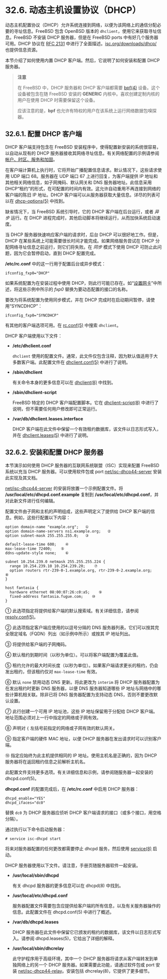 # 32.6. 动态主机设置协议（DHCP）

动态主机配置协议（DHCP）允许系统连接到网络，以便为该网络上的通信分配必要的寻址信息。FreeBSD 包含 OpenBSD 版本的 `dhclient`，使用它来获取寻址信息。FreeBSD 不安装 DHCP 服务器，但是在 FreeBSD ports 中有好几个服务器可用。DHCP 协议在 [RFC 2131](http://www.freesoft.org/CIE/RFC/2131/) 中进行了全面描述。[isc.org/downloads/dhcp/](http://www.isc.org/downloads/dhcp/) 也提供信息资源。

本节介绍了如何使用内置 DHCP 客户端。然后，它说明了如何安装和配置 DHCP 服务器。

> **注意**
>
> 在 FreeBSD 中，DHCP 服务器和 DHCP 客户端都需要 [bpf(4)](https://www.freebsd.org/cgi/man.cgi?query=bpf&sektion=4&format=html) 设备。这个设备被包含在随 FreeBSD 安装的 **GENERIC** 内核中。喜欢创建定制内核的用户在使用 DHCP 时需要保留这个设备。
>
> 应该注意的是，**bpf** 也允许有特权的用户在该系统上运行网络数据包嗅探器。

## 32.6.1. 配置 DHCP 客户端

DHCP 客户端支持包含在 FreeBSD 安装程序中，使得配置新安装的系统很容易，以自动从现有的 DHCP 服务器接收其网络寻址信息。有关网络配置的示例请参阅[帐户、时区、服务和加固](https://docs.freebsd.org/en/books/handbook/bsdinstall/index.html#bsdinstall-post)。

在客户端计算机上执行时，它将开始广播配置信息请求。默认情况下，这些请求使用 UDP 端口 68。服务器在 UDP 端口 67 上进行回复，为客户端提供 IP 地址和其他相关网络信息，如子网掩码、默认网关和 DNS 服务器地址。此信息采用 DHCP“租约”的形式，在可配置的时间内有效。这允许自动重用不再连接到网络的客户端的陈旧 IP 地址。DHCP 客户端可以从服务器获取大量信息。详尽的列表可以在 [dhcp-options(5)](https://www.freebsd.org/cgi/man.cgi?query=dhcp-options&sektion=5&format=html) 中找到。

缺省情况下，当 FreeBSD 系统引导时，它的 DHCP 客户端在后台运行，或者 _异步_ 运行。在 DHCP 进程完成时，其他启动脚本将继续运行，从而加快系统启动速度。

当 DHCP 服务器快速响应客户端的请求时，后台 DHCP 可以很好地工作。但是，DHCP 在某些系统上可能需要很长时间才能完成。如果网络服务尝试在 DHCP 分配网络寻址信息之前运行，则它们将失败。在 _同步_ 模式下使用 DHCP 可防止此问题，因为它会暂停启动，直到 DHCP 配置完成。

**/etc/rc.conf** 中的这一行用于配置后台或异步模式：

```shell-session
ifconfig_fxp0="DHCP"
```

如果系统配置为在安装过程中使用 DHCP，则此行可能已存在。如“[设置网卡](https://docs.freebsd.org/en/books/handbook/config/index.html#config-network-setup)”中所述，将这些示例中所示的 _fxp0_ 替换为要动态配置的接口的名称。

要改为将系统配置为使用同步模式，并在 DHCP 完成时在启动期间暂停，请使用“SYNCDHCP”：

```shell-session
ifconfig_fxp0="SYNCDHCP"
```

有其他的客户端选项可用。在 [rc.conf(5)](https://www.freebsd.org/cgi/man.cgi?query=rc.conf&sektion=5&format=html) 中搜索 `dhclient`。

DHCP 客户端使用以下文件：

- **/etc/dhclient.conf**

  `dhclient` 使用的配置文件。通常，此文件仅包含注释，因为默认值适用于大多数客户端。此配置文件在 [dhclient.conf(5)](https://www.freebsd.org/cgi/man.cgi?query=dhclient.conf&sektion=5&format=html) 中进行了说明。

- **/sbin/dhclient**

  有关命令本身的更多信息可以在 [dhclient(8)](https://www.freebsd.org/cgi/man.cgi?query=dhclient&sektion=8&format=html) 中找到。

- **/sbin/dhclient-script**

  FreeBSD 特定的 DHCP 客户端配置脚本。它在 [dhclient-script(8)](https://www.freebsd.org/cgi/man.cgi?query=dhclient-script&sektion=8&format=html) 中进行了说明，但不需要任何用户修改即可正常运行。

- **/var/db/dhclient.leases.interface**

  DHCP 客户端在此文件中保留一个有效租约数据库，该文件以日志形式写入，并在 [dhclient.leases(5)](https://www.freebsd.org/cgi/man.cgi?query=dhclient.leases&sektion=5&format=html) 中进行了说明。

## 32.6.2. 安装和配置 DHCP 服务器

本节演示如何使用 DHCP 服务器的互联网系统联盟（ISC）实现来配置 FreeBSD 系统以充当 DHCP 服务器。可以使用软件包或 port [net/isc-dhcp44-server](https://cgit.freebsd.org/ports/tree/net/isc-dhcp44-server/pkg-descr) 安装此实现及其文档。

[net/isc-dhcp44-server](https://cgit.freebsd.org/ports/tree/net/isc-dhcp44-server/pkg-descr) 的安装将放置一个示例配置文件。将 **/usr/local/etc/dhcpd.conf.example** 复制到 **/usr/local/etc/dhcpd.conf**，并对此新文件进行任何编辑。

配置文件由子网和主机的声明组成，这些声明定义了提供给 DHCP 客户端的信息。例如，这些行配置以下内容：

```shell-session
option domain-name "example.org";   ①
option domain-name-servers ns1.example.org;   ②
option subnet-mask 255.255.255.0;   ③

default-lease-time 600;    ④
max-lease-time 72400;    ⑤
ddns-update-style none;    ⑥

subnet 10.254.239.0 netmask 255.255.255.224 {
  range 10.254.239.10 10.254.239.20;    ⑦
  option routers rtr-239-0-1.example.org, rtr-239-0-2.example.org;    ⑧
}

host fantasia {
  hardware ethernet 08:00:07:26:c0:a5;    ⑨
  fixed-address fantasia.fugue.com;    ⑩
}
```

① 此选项指定将提供给客户端的默认搜索域。有关详细信息，请参阅 [resolv.conf(5)](https://www.freebsd.org/cgi/man.cgi?query=resolv.conf&sektion=5&format=html)。

② 此选项指定客户端应使用的以逗号分隔的 DNS 服务器列表。它们可以按其完全限定域名（FQDN）列出（如示例中所示）或按其 IP 地址列出。

③ 将提供给客户端的子网掩码。

④ 默认租约到期时间（以秒为单位）。可以将客户端配置为覆盖此值。

⑤ 租约允许的最大时间长度（以秒为单位）。如果客户端请求更长的租约，仍会发出租约，但该租约仅对 `max-lease-time` 有效。

⑥ 默认 `none` 禁用动态 DNS 更新。将此更改为 `interim` 将 DHCP 服务器配置为在发出租约时更新 DNS 服务器，以便 DNS 服务器知道哪些 IP 地址与网络中的哪些计算机相关联。除非已将 DNS 服务器配置为支持动态 DNS，否则不要更改默认设置。

⑦ 此行创建一个可用 IP 地址池，这些 IP 地址保留用于分配给 DHCP 客户端。地址范围必须对上一行中指定的网络或子网有效。

⑧ 声明对 `{` 左括号前指定的网络或子网有效的默认网关。

⑨ 指定客户端的硬件 MAC 地址，以便 DHCP 服务器在发出请求时可以识别客户端。

⑩ 指定应始终为此主机提供相同的 IP 地址。使用主机名是正确的，因为 DHCP 服务器将在返回租约信息之前解析主机名。

此配置文件支持更多选项。有关详细信息和示例，请参阅随服务器一起安装的 dhcpd.conf(5)。

**dhcpd.conf** 的配置完成后，在 **/etc/rc.conf** 中启用 DHCP 服务器：

```shell-session
dhcpd_enable="YES"
dhcpd_ifaces="dc0"
```

替换 `dc0` 为 DHCP 服务器应侦听 DHCP 客户端请求的接口（或多个接口，用空格分隔）。

通过执行以下命令启动服务器：

```shell-session
# service isc-dhcpd start
```

将来对服务器配置的任何更改都需要停止 dhcpd 服务，然后使用 [service(8)](https://www.freebsd.org/cgi/man.cgi?query=service&sektion=8&format=html) 启动。

DHCP 服务器使用以下文件。请注意，手册页随服务器软件一起安装。

- **/usr/local/sbin/dhcpd**

  有关 dhcpd 服务器的更多信息可以在 dhcpd(8) 中找到。

- **/usr/local/etc/dhcpd.conf**

  服务器配置文件需要包含应提供给客户端的所有信息，以及有关服务器操作的信息。此配置文件在 dhcpd.conf(5) 中进行了概述。

- **/var/db/dhcpd.leases**

  DHCP 服务器在此文件中保留它已颁发的租约的数据库，该文件以日志形式写入。请参阅 dhcpd.leases(5)，它给出了详细的解释。

- **/usr/local/sbin/dhcrelay**

  此守护程序用于高级环境，其中一个 DHCP 服务器将请求从客户端转发到单独网络上的另一个 DHCP 服务器。如果需要此功能，请通过软件包或 port 安装 [net/isc-dhcp44-relay](https://cgit.freebsd.org/ports/tree/net/isc-dhcp44-relay/pkg-descr)。安装包括 dhcrelay(8)，它提供了更多细节。
